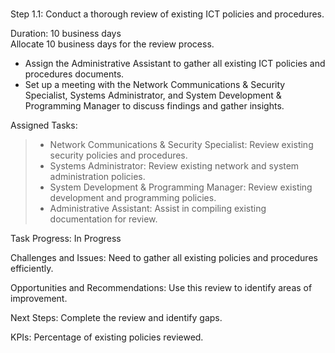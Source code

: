 # 
Step 1.1: Conduct a thorough review of existing ICT policies and procedures.  
  
Duration: 10 business days  
Allocate 10 business days for the review process.  
  
- Assign the Administrative Assistant to gather all existing ICT policies and procedures documents.  
- Set up a meeting with the Network Communications &amp; Security Specialist, Systems Administrator, and System Development &amp; Programming Manager to discuss findings and gather insights.  
  
Assigned Tasks:  
>- Network Communications &amp; Security Specialist: Review existing security policies and procedures.  
>- Systems Administrator: Review existing network and system administration policies.  
>- System Development &amp; Programming Manager: Review existing development and programming policies.  
>- Administrative Assistant: Assist in compiling existing documentation for review.   
  
  
Task Progress: In Progress  
  
Challenges and Issues: Need to gather all existing policies and procedures efficiently.  
  
Opportunities and Recommendations: Use this review to identify areas of improvement.  
  
Next Steps: Complete the review and identify gaps.  
  
KPIs: Percentage of existing policies reviewed.  
  

